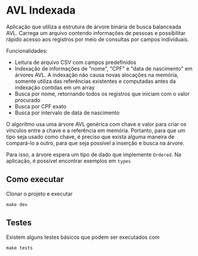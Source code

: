 # AVL Indexada

Aplicação que utiliza a estrutura de árvore binária de busca balanceada AVL. Carrega um arquivo contendo informações de pessoas e possibilitar rápido acesso aos registros por meio de consultas por campos individuais.

Funcionalidades:
- Leitura de arquivo CSV com campos predefinidos
- Indexação de informações de "nome", "CPF" e "data de nascimento" em árvores AVL. A indexação não causa novas alocações na memória, somente utiliza das referências existentes e computadas antes da indexação contidas em um array
- Busca por nome, retornando todos os registros que iniciam com o valor procurado
- Busca por CPF exato
- Busca por intervalo de data de nascimento

O algoritmo usa uma árvore AVL genérica com chave e valor para criar os vínculos entre a chave e a referência em memória. Portanto, para que um tipo seja usado como chave, é preciso que exista alguma maneira de compará-lo a outro, para que seja possível a inserção e busca na árvore.

Para isso, a árvore espera um tipo de dado que implemente `Ordered`. Na aplicação, é possível encontrar exemplos em `types`

## Como executar
Clonar o projeto e executar
```shell
make dev
```

## Testes
Existem alguns testes básicos que podem ser executados com
```shell
make tests
```

